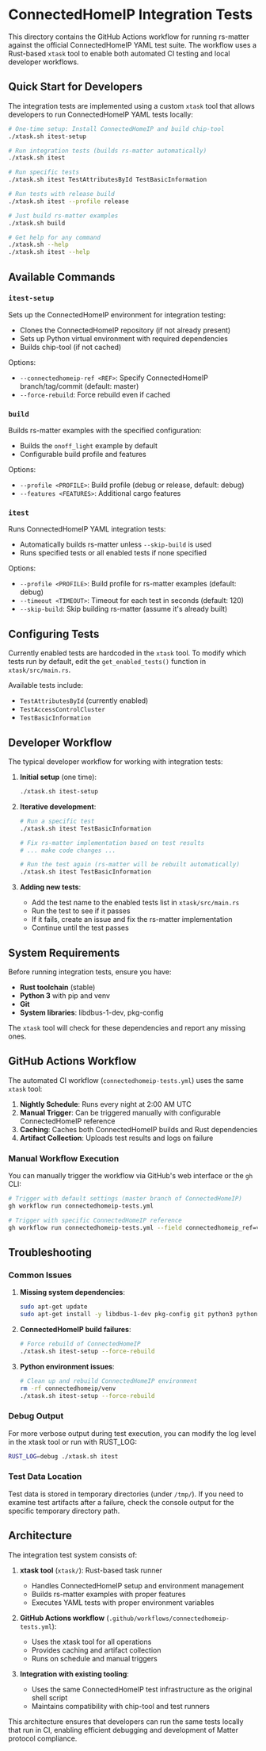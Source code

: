 # ConnectedHomeIP Integration Tests

This directory contains the GitHub Actions workflow for running rs-matter against the official ConnectedHomeIP YAML test suite. The workflow uses a Rust-based `xtask` tool to enable both automated CI testing and local developer workflows.

## Quick Start for Developers

The integration tests are implemented using a custom `xtask` tool that allows developers to run ConnectedHomeIP YAML tests locally:

```bash
# One-time setup: Install ConnectedHomeIP and build chip-tool
./xtask.sh itest-setup

# Run integration tests (builds rs-matter automatically)
./xtask.sh itest

# Run specific tests
./xtask.sh itest TestAttributesById TestBasicInformation

# Run tests with release build
./xtask.sh itest --profile release

# Just build rs-matter examples
./xtask.sh build

# Get help for any command
./xtask.sh --help
./xtask.sh itest --help
```

## Available Commands

### `itest-setup`
Sets up the ConnectedHomeIP environment for integration testing:
- Clones the ConnectedHomeIP repository (if not already present)
- Sets up Python virtual environment with required dependencies
- Builds chip-tool (if not cached)

Options:
- `--connectedhomeip-ref <REF>`: Specify ConnectedHomeIP branch/tag/commit (default: master)
- `--force-rebuild`: Force rebuild even if cached

### `build`
Builds rs-matter examples with the specified configuration:
- Builds the `onoff_light` example by default
- Configurable build profile and features

Options:
- `--profile <PROFILE>`: Build profile (debug or release, default: debug)
- `--features <FEATURES>`: Additional cargo features

### `itest`
Runs ConnectedHomeIP YAML integration tests:
- Automatically builds rs-matter unless `--skip-build` is used
- Runs specified tests or all enabled tests if none specified

Options:
- `--profile <PROFILE>`: Build profile for rs-matter examples (default: debug)
- `--timeout <TIMEOUT>`: Timeout for each test in seconds (default: 120)
- `--skip-build`: Skip building rs-matter (assume it's already built)

## Configuring Tests

Currently enabled tests are hardcoded in the `xtask` tool. To modify which tests run by default, edit the `get_enabled_tests()` function in `xtask/src/main.rs`.

Available tests include:
- `TestAttributesById` (currently enabled)
- `TestAccessControlCluster` 
- `TestBasicInformation`

## Developer Workflow

The typical developer workflow for working with integration tests:

1. **Initial setup** (one time):
   ```bash
   ./xtask.sh itest-setup
   ```

2. **Iterative development**:
   ```bash
   # Run a specific test
   ./xtask.sh itest TestBasicInformation
   
   # Fix rs-matter implementation based on test results
   # ... make code changes ...
   
   # Run the test again (rs-matter will be rebuilt automatically)
   ./xtask.sh itest TestBasicInformation
   ```

3. **Adding new tests**:
   - Add the test name to the enabled tests list in `xtask/src/main.rs`
   - Run the test to see if it passes
   - If it fails, create an issue and fix the rs-matter implementation
   - Continue until the test passes

## System Requirements

Before running integration tests, ensure you have:
- **Rust toolchain** (stable)
- **Python 3** with pip and venv
- **Git**
- **System libraries**: libdbus-1-dev, pkg-config

The `xtask` tool will check for these dependencies and report any missing ones.

## GitHub Actions Workflow

The automated CI workflow (`connectedhomeip-tests.yml`) uses the same `xtask` tool:

1. **Nightly Schedule**: Runs every night at 2:00 AM UTC
2. **Manual Trigger**: Can be triggered manually with configurable ConnectedHomeIP reference
3. **Caching**: Caches both ConnectedHomeIP builds and Rust dependencies
4. **Artifact Collection**: Uploads test results and logs on failure

### Manual Workflow Execution

You can manually trigger the workflow via GitHub's web interface or the `gh` CLI:

```bash
# Trigger with default settings (master branch of ConnectedHomeIP)
gh workflow run connectedhomeip-tests.yml

# Trigger with specific ConnectedHomeIP reference
gh workflow run connectedhomeip-tests.yml --field connectedhomeip_ref=v1.3-branch
```

## Troubleshooting

### Common Issues

1. **Missing system dependencies**:
   ```bash
   sudo apt-get update
   sudo apt-get install -y libdbus-1-dev pkg-config git python3 python3-pip python3-venv
   ```

2. **ConnectedHomeIP build failures**:
   ```bash
   # Force rebuild of ConnectedHomeIP
   ./xtask.sh itest-setup --force-rebuild
   ```

3. **Python environment issues**:
   ```bash
   # Clean up and rebuild ConnectedHomeIP environment
   rm -rf connectedhomeip/venv
   ./xtask.sh itest-setup --force-rebuild
   ```

### Debug Output

For more verbose output during test execution, you can modify the log level in the xtask tool or run with RUST_LOG:

```bash
RUST_LOG=debug ./xtask.sh itest
```

### Test Data Location

Test data is stored in temporary directories (under `/tmp/`). If you need to examine test artifacts after a failure, check the console output for the specific temporary directory path.

## Architecture

The integration test system consists of:

1. **xtask tool** (`xtask/`): Rust-based task runner
   - Handles ConnectedHomeIP setup and environment management
   - Builds rs-matter examples with proper features
   - Executes YAML tests with proper environment variables

2. **GitHub Actions workflow** (`.github/workflows/connectedhomeip-tests.yml`):
   - Uses the xtask tool for all operations
   - Provides caching and artifact collection
   - Runs on schedule and manual triggers

3. **Integration with existing tooling**:
   - Uses the same ConnectedHomeIP test infrastructure as the original shell script
   - Maintains compatibility with chip-tool and test runners

This architecture ensures that developers can run the same tests locally that run in CI, enabling efficient debugging and development of Matter protocol compliance.